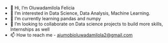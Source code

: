 - 👋 Hi, I’m Oluwadamilola Felicia
- 👀 I’m interested in Data Science, Data Analysis, Machine Learning.
- 🌱 I’m currently learning pandas and numpy
- 💞️ I’m looking to collaborate on Data science projects to build more skills, Internships as well
- 📫 How to reach me - ajumobioluwadamilola2@gmail.com

<!---
analyst-babe/analyst-babe is a ✨ special ✨ repository because its `README.md` (this file) appears on your GitHub profile.
You can click the Preview link to take a look at your changes.
--->
